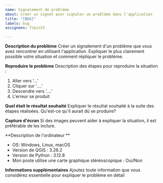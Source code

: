 ```yaml
---
name: Signalement de problème
about: Créer un signet pour signaler un problème dans l'application
title: "[BUG]"
labels: bug
assignees: frpin33

---
```


**Description du problème**
Créer un signalement d'un problème que vous avez rencontrer en utilisant l'application. Expliquer le plus clairement possible votre situation et comment répliquer le problème. 

**Reproduire le problème**
Description des étapes pour reproduire la situation :
1. Aller vers '...'
2. Cliquer sur '....'
3. Descendre vers  '....'
4. L'erreur se produit

**Quel était le résultat souhaité**
Expliquer le résultat souhaité à la suite des étapes réalisées. Qu'est-ce qu'il aurait dû se produire?

**Capture d'écran**
Si des images peuvent aider à expliquer la situation, il est préférable de les inclure.

**Description de l'ordinateur **
 - OS: Windows, Linux, macOS
 - Version de QGIS : 3.26.2
 - Version de Python : 3.12.8 
 - Mon poste utilise une carte graphique stéréoscopique : Oui/Non

**Informations supplémentaires**
Ajoutez toute information que vous considérez essentielle pour expliquer le problème en détail
